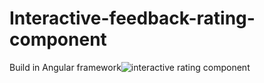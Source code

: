 # Interactive-feedback-rating-component
 Build in Angular framework![interactive rating component](https://user-images.githubusercontent.com/36127590/162607943-64d47325-391c-40ca-bee0-72ead68cfd93.png)
